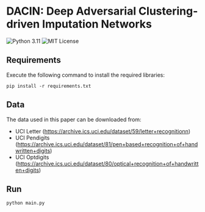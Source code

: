 # DACIN: Deep Adversarial Clustering-driven Imputation Networks

![Python 3.11](https://img.shields.io/badge/Python-3.11-green)
![MIT License](https://img.shields.io/badge/License-MIT-blue)

## Requirements

Execute the following command to install the required libraries:
```
pip install -r requirements.txt
```

## Data

The data used in this paper can be downloaded from:
-   UCI Letter (https://archive.ics.uci.edu/dataset/59/letter+recognitionn)
-   UCI Pendigits (https://archive.ics.uci.edu/dataset/81/pen+based+recognition+of+handwritten+digits)
-   UCI Optdigits (https://archive.ics.uci.edu/dataset/80/optical+recognition+of+handwritten+digits)

## Run

```bash
python main.py
```
